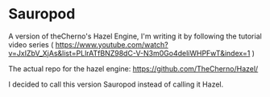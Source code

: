 # Sauropod

A version of theCherno's Hazel Engine, I'm writing it by following the tutorial video series ( https://www.youtube.com/watch?v=JxIZbV_XjAs&list=PLlrATfBNZ98dC-V-N3m0Go4deliWHPFwT&index=1 )

The actual repo for the hazel engine: https://github.com/TheCherno/Hazel/

I decided to call this version Sauropod instead of calling it Hazel.


